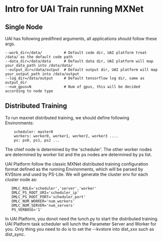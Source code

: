 # Intro for UAI Train running MXNet

## Single Node
UAI has following predifined arguments, all applications should follow these args.

    --work_dir=/data/          # Default code dir, UAI platform treat /data/ as the default code path
    --data_dir=/data/data      # Default data dir, UAI platform will map your_data_path into /data/data/
    --output_dir=/data/output  # Default output dir, UAI platform will map your_output_path into /data/output
    --log_dir=/data/output     # Default tensorflow log dir, same as output_dir
    --num_gpus=N               # Num of gpus, this will be decided according to node type 

## Distributed Training
To run maxnet distributed training, we should define following Environments:

        scheduler: master0
        workers: worker0, worker1, worker2, worker3 ....
        ps: ps0, ps1, ps2 ...

The chief node is determined by the 'scheduler'. The other worker nodes are determined by worker list and the ps nodes are determined by ps list. 

UAI Platform follow the classic MXNet distributed training configuration format defined as the running Environments, which will be parsed by KVStore and used by PS-Lite. We will generate the cluster env for each cluster node as:

       DMLC_ROLE='scheduler','server','worker'
       DMLC_PS_ROOT_URI='scheduler_ip'
       DMLC_PS_ROOT_PORT='scheduler_port'
       DMLC_NUM_WORKER='num_workers'
       DMLC_NUM_SERVER='num_servers'
       PS_VERBOSE='1'
       
In UAI Platform, you donot need the lunch.py to start the distributed training. UAI Platform task scheduler will lunch the Parameter Server and Worker for you. Only thing you need to do is to set the --kvstore into dist_xxx such as dist_sync.

